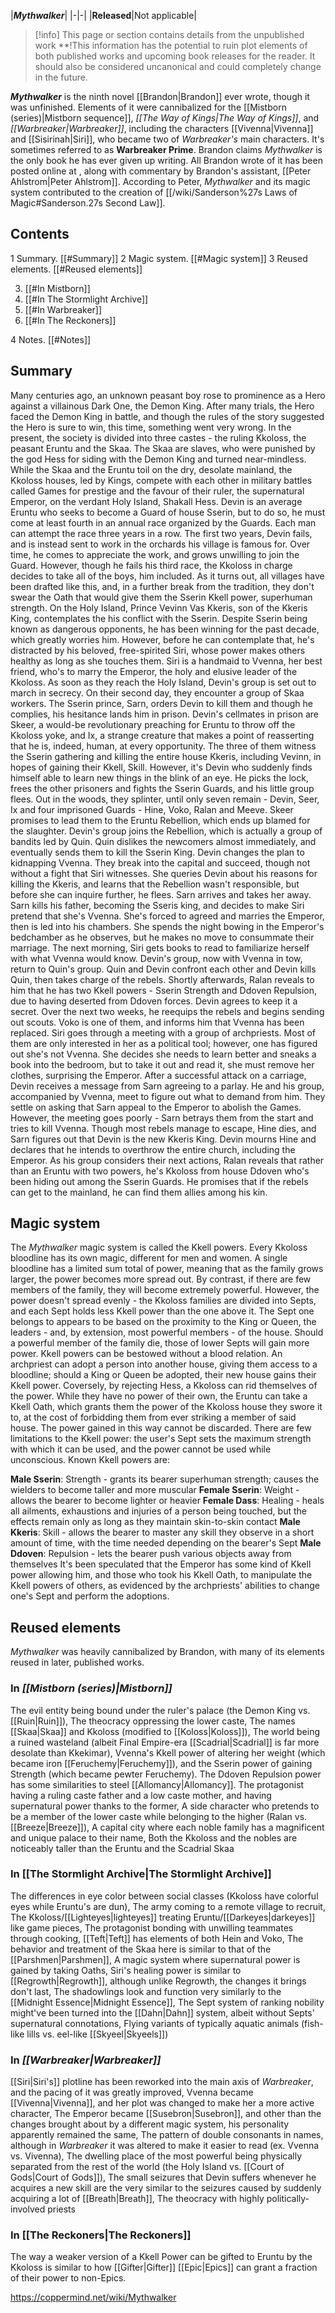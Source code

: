 |***Mythwalker***|
|-|-|
|**Released**|Not applicable|
> [!info] This page or section contains details from the unpublished work **!This information has the potential to ruin plot elements of both published works and upcoming book releases for the reader. It should also be considered uncanonical and could completely change in the future.

***Mythwalker*** is the ninth novel [[Brandon\|Brandon]] ever wrote, though it was unfinished. Elements of it were cannibalized for the [[Mistborn (series)\|Mistborn sequence]], *[[The Way of Kings\|The Way of Kings]]*, and *[[Warbreaker\|Warbreaker]]*, including the characters [[Vivenna\|Vivenna]] and [[Sisirinah\|Siri]], who became two of *Warbreaker's* main characters. It's sometimes referred to as **Warbreaker Prime**.
Brandon claims *Mythwalker* is the only book he has ever given up writing. All Brandon wrote of it has been posted online at , along with commentary by Brandon's assistant, [[Peter Ahlstrom\|Peter Ahlstrom]]. According to Peter, *Mythwalker* and its magic system contributed to the creation of [[/wiki/Sanderson%27s Laws of Magic#Sanderson.27s Second Law]].

## Contents

1 Summary. [[#Summary]] 
2 Magic system. [[#Magic system]] 
3 Reused elements. [[#Reused elements]] 

3. [[#In Mistborn]] 
3. [[#In The Stormlight Archive]] 
3. [[#In Warbreaker]] 
3. [[#In The Reckoners]] 


4 Notes. [[#Notes]] 


## Summary
Many centuries ago, an unknown peasant boy rose to prominence as a Hero against a villainous Dark One, the Demon King. After many trials, the Hero faced the Demon King in battle, and though the rules of the story suggested the Hero is sure to win, this time, something went very wrong.
In the present, the society is divided into three castes - the ruling Kkoloss, the peasant Eruntu and the Skaa. The Skaa are slaves, who were punished by the god Hess for siding with the Demon King and turned near-mindless. While the Skaa and the Eruntu toil on the dry, desolate mainland, the Kkoloss houses, led by Kings, compete with each other in military battles called Games for prestige and the favour of their ruler, the supernatural Emperor, on the verdant Holy Island, Shakall Hess.
Devin is an average Eruntu who seeks to become a Guard of house Sserin, but to do so, he must come at least fourth in an annual race organized by the Guards. Each man can attempt the race three years in a row. The first two years, Devin fails, and is instead sent to work in the orchards his village is famous for. Over time, he comes to appreciate the work, and grows unwilling to join the Guard. However, though he fails his third race, the Kkoloss in charge decides to take all of the boys, him included. As it turns out, all villages have been drafted like this, and, in a further break from the tradition, they don't swear the Oath that would give them the Sserin Kkell power, superhuman strength.
On the Holy Island, Prince Vevinn Vas Kkeris, son of the Kkeris King, contemplates the his conflict with the Sserin. Despite Sserin being known as dangerous opponents, he has been winning for the past decade, which greatly worries him. However, before he can contemplate that, he's distracted by his beloved, free-spirited Siri, whose power makes others healthy as long as she touches them. Siri is a handmaid to Vvenna, her best friend, who's to marry the Emperor, the holy and elusive leader of the Kkoloss.
As soon as they reach the Holy Island, Devin's group is set out to march in secrecy. On their second day, they encounter a group of Skaa workers. The Sserin prince, Sarn, orders Devin to kill them and though he complies, his hesitance lands him in prison.
Devin's cellmates in prison are Skeer, a would-be revolutionary preaching for Eruntu to throw off the Kkoloss yoke, and Ix, a strange creature that makes a point of reasserting that he is, indeed, human, at every opportunity. The three of them witness the Sserin gathering and killing the entire house Kkeris, including Vevinn, in hopes of gaining their Kkell, Skill. However, it's Devin who suddenly finds himself able to learn new things in the blink of an eye. He picks the lock, frees the other prisoners and fights the Sserin Guards, and his little group flees. Out in the woods, they splinter, until only seven remain - Devin, Seer, Ix and four imprisoned Guards - Hine, Voko, Ralan and Meeve. Skeer promises to lead them to the Eruntu Rebellion, which ends up blamed for the slaughter.
Devin's group joins the Rebellion, which is actually a group of bandits led by Quin. Quin dislikes the newcomers almost immediately, and eventually sends them to kill the Sserin King. Devin changes the plan to kidnapping Vvenna. They break into the capital and succeed, though not without a fight that Siri witnesses. She queries Devin about his reasons for killing the Kkeris, and learns that the Rebellion wasn't responsible, but before she can inquire further, he flees. Sarn arrives and takes her away.
Sarn kills his father, becoming the Sseris king, and decides to make Siri pretend that she's Vvenna. She's forced to agreed and marries the Emperor, then is led into his chambers. She spends the night bowing in the Emperor's bedchamber as he observes, but he makes no move to consummate their marriage. The next morning, Siri gets books to read to familiarize herself with what Vvenna would know.
Devin's group, now with Vvenna in tow, return to Quin's group. Quin and Devin confront each other and Devin kills Quin, then takes charge of the rebels. Shortly afterwards, Ralan reveals to him that he has two Kkell powers - Sserin Strength and Ddoven Repulsion, due to having deserted from Ddoven forces. Devin agrees to keep it a secret. Over the next two weeks, he reequips the rebels and begins sending out scouts. Voko is one of them, and informs him that Vvenna has been replaced.
Siri goes through a meeting with a group of archpriests. Most of them are only interested in her as a political tool; however, one has figured out she's not Vvenna. She decides she needs to learn better and sneaks a book into the bedroom, but to take it out and read it, she must remove her clothes, surprising the Emperor.
After a successful attack on a carriage, Devin receives a message from Sarn agreeing to a parlay. He and his group, accompanied by Vvenna, meet to figure out what to demand from him. They settle on asking that Sarn appeal to the Emperor to abolish the Games. However, the meeting goes poorly - Sarn betrays them from the start and tries to kill Vvenna. Though most rebels manage to escape, Hine dies, and Sarn figures out that Devin is the new Kkeris King.
Devin mourns Hine and declares that he intends to overthrow the entire church, including the Emperor. As his group considers their next actions, Ralan reveals that rather than an Eruntu with two powers, he's Kkoloss from house Ddoven who's been hiding out among the Sserin Guards. He promises that if the rebels can get to the mainland, he can find them allies among his kin.

## Magic system
The *Mythwalker* magic system is called the Kkell powers. Every Kkoloss bloodline has its own magic, different for men and women. A single bloodline has a limited sum total of power, meaning that as the family grows larger, the power becomes more spread out. By contrast, if there are few members of the family, they will become extremely powerful. However, the power doesn't spread evenly - the Kkoloss families are divided into Septs, and each Sept holds less Kkell power than the one above it. The Sept one belongs to appears to be based on the proximity to the King or Queen, the leaders - and, by extension, most powerful members - of the house. Should a powerful member of the family die, those of lower Septs will gain more power.
Kkell powers can be bestowed without a blood relation. An archpriest can adopt a person into another house, giving them access to a bloodline; should a King or Queen be adopted, their new house gains their Kkell power. Coversely, by rejecting Hess, a Kkoloss can rid themselves of the power. While they have no power of their own, the Eruntu can take a Kkell Oath, which grants them the power of the Kkoloss house they swore it to, at the cost of forbidding them from ever striking a member of said house. The power gained in this way cannot be discarded.
There are few limitations to the Kkell power: the user's Sept sets the maximum strength with which it can be used, and the power cannot be used while unconscious.
Known Kkell powers are:

**Male Sserin**: Strength - grants its bearer superhuman strength; causes the wielders to become taller and more muscular
**Female Sserin**: Weight - allows the bearer to become lighter or heavier
**Female Dass**: Healing - heals all ailments, exhaustions and injuries of a person being touched, but the effects remain only as long as they maintain skin-to-skin contact
**Male Kkeris**: Skill - allows the bearer to master any skill they observe in a short amount of time, with the time needed depending on the bearer's Sept
**Male Ddoven**: Repulsion - lets the bearer push various objects away from themselves
It's been speculated that the Emperor has some kind of Kkell power allowing him, and those who took his Kkell Oath, to manipulate the Kkell powers of others, as evidenced by the archpriests' abilities to change one's Sept and perform the adoptions.

## Reused elements
*Mythwalker* was heavily cannibalized by Brandon, with many of its elements reused in later, published works.

### In *[[Mistborn (series)\|Mistborn]]*
The evil entity being bound under the ruler's palace (the Demon King vs. [[Ruin\|Ruin]]),
The theocracy oppressing the lower caste,
The names [[Skaa\|Skaa]] and Kkoloss (modified to [[Koloss\|Koloss]]),
The world being a ruined wasteland (albeit Final Empire-era [[Scadrial\|Scadrial]] is far more desolate than Kkekimar),
Vvenna's Kkell power of altering her weight (which became iron [[Feruchemy\|Feruchemy]]), and the Sserin power of gaining Strength (which became pewter Feruchemy). The Ddoven Repulsion power has some similarities to steel [[Allomancy\|Allomancy]].
The protagonist having a ruling caste father and a low caste mother, and having supernatural power thanks to the former,
A side character who pretends to be a member of the lower caste while belonging to the higher (Ralan vs. [[Breeze\|Breeze]]),
A capital city where each noble family has a magnificent and unique palace to their name,
Both the Kkoloss and the nobles are noticeably taller than the Eruntu and the Scadrial Skaa
### In [[The Stormlight Archive\|The Stormlight Archive]]
The differences in eye color between social classes (Kkoloss have colorful eyes while Eruntu's are dun),
The army coming to a remote village to recruit,
The Kkoloss/[[Lighteyes\|lighteyes]] treating Eruntu/[[Darkeyes\|darkeyes]] like game pieces,
The protagonist bonding with unwilling teammates through cooking,
[[Teft\|Teft]] has elements of both Hein and Voko,
The behavior and treatment of the Skaa here is similar to that of the [[Parshmen\|Parshmen]],
A magic system where supernatural power is gained by taking Oaths,
Siri's healing power is similar to [[Regrowth\|Regrowth]], although unlike Regrowth, the changes it brings don't last,
The shadowlings look and function very similarly to the [[Midnight Essence\|Midnight Essence]],
The Sept system of ranking nobility might've been turned into the [[Dahn\|Dahn]] system, albeit without Septs' supernatural connotations,
Flying variants of typically aquatic animals (fish-like lills vs. eel-like [[Skyeel\|Skyeels]])
### In *[[Warbreaker\|Warbreaker]]*
[[Siri\|Siri's]] plotline has been reworked into the main axis of *Warbreaker*, and the pacing of it was greatly improved,
Vvenna became [[Vivenna\|Vivenna]], and her plot was changed to make her a more active character,
The Emperor became [[Susebron\|Susebron]], and other than the changes brought about by a different magic system, his personality apparently remained the same,
The pattern of double consonants in names, although in *Warbreaker* it was altered to make it easier to read (ex. Vvenna vs. Vivenna),
The dwelling place of the most powerful being physically separated from the rest of the world (the Holy Island vs. [[Court of Gods\|Court of Gods]]),
The small seizures that Devin suffers whenever he acquires a new skill are the very similar to the seizures caused by suddenly acquiring a lot of [[Breath\|Breath]],
The theocracy with highly politically-involved priests
### In [[The Reckoners\|The Reckoners]]
The way a weaker version of a Kkell Power can be gifted to Eruntu by the Kkoloss is similar to how [[Gifter\|Gifter]] [[Epic\|Epics]] can grant a fraction of their power to non-Epics.


https://coppermind.net/wiki/Mythwalker